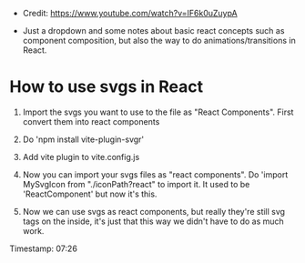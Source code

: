 -   Credit: https://www.youtube.com/watch?v=IF6k0uZuypA

*   Just a dropdown and some notes about basic react concepts such
    as component composition, but also the way to do animations/transitions
    in React.

# How to use svgs in React

1. Import the svgs you want to use to the file as
   "React Components". First convert them into react components
2. Do 'npm install vite-plugin-svgr'
3. Add vite plugin to vite.config.js
4. Now you can import your svgs files as "react components".
   Do 'import MySvgIcon from "./iconPath?react" to import
   it. It used to be 'ReactComponent' but now it's this.

5. Now we can use svgs as react components, but really they're
   still svg tags on the inside, it's just that this way we didn't
   have to do as much work.

Timestamp: 07:26
